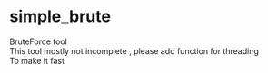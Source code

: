 # simple_brute
BruteForce tool
<br>
This tool mostly not incomplete , please add function for threading
<br>
To make it fast
